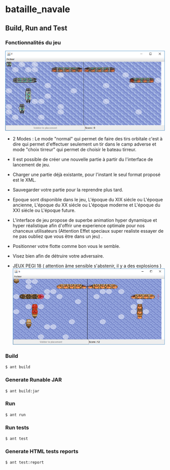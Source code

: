 # bataille_navale


## Build, Run and Test
### Fonctionnalités du jeu

![alt text](https://github.com/nosari20/bataille_navale/blob/master/screenshots/1.PNG?raw=true)

* 2 Modes :  Le mode "normal" qui permet de faire des tirs orbitale c'est à dire qui permet d'effectuer seulement un tir dans le camp adverse 
			   et mode "choix tirreur" qui permet de choisir le bateau tirreur. 

* Il est possible de créer une nouvelle partie à partir du l'interface de lancement de jeu.

* Charger une partie déjà existante, pour l'instant le seul format proposé est le XML. 

* Sauvegarder votre partie pour la reprendre plus tard. 

* Epoque sont disponible dans le jeu, L'époque du XIX siécle ou L'époque ancienne, L'époque du XX siécle ou L'époque moderne et L'époque du XXI siécle ou L'époque future. 

* L'interface de jeu propose de superbe animation hyper dynamique et hyper réalistique afin d'offrir une experience optimale pour nos chanceux utilisateurs (Attention Effet speciaux super realiste essayer de ne pas oubliez que vous être dans un jeu) . 

* Positionner votre flotte comme bon vous le semble. 

* Visez bien afin de détruire votre adversaire.

* JEUX PEGI 18 ( attention âme sensible s'abstenir, il y a des explosions )
![alt text](https://github.com/nosari20/bataille_navale/blob/master/screenshots/2.PNG?raw=true)
### Build 
```
$ ant build
```

### Generate Runable JAR
```
$ ant build:jar
```

### Run
```
$ ant run
```

### Run tests
```
$ ant test
```

### Generate HTML tests reports
```
$ ant test:report
````
